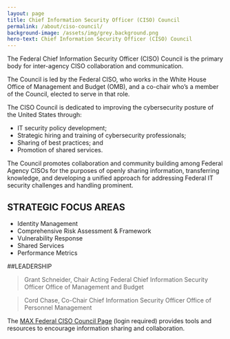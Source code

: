 ```yaml
---
layout: page
title: Chief Information Security Officer (CISO) Council
permalink: /about/ciso-council/
background-image: /assets/img/grey.background.png
hero-text: Chief Information Security Officer (CISO) Council
---
```

The Federal Chief Information Security Officer (CISO) Council is the primary body for inter-agency CISO collaboration and communication.

The Council is led by the Federal CISO, who works in the White House Office of Management and Budget (OMB), and a co-chair who’s a member of the Council, elected to serve in that role.

The CISO Council is dedicated to improving the cybersecurity posture of the United States through:
* IT security policy development;
* Strategic hiring and training of cybersecurity professionals;
* Sharing of best practices; and
* Promotion of shared services.

The Council promotes collaboration and community building among Federal Agency CISOs for the purposes of openly sharing information, transferring knowledge, and developing a unified approach for addressing Federal IT security challenges and handling prominent.

## STRATEGIC FOCUS AREAS
* Identity Management
* Comprehensive Risk Assessment & Framework
* Vulnerability Response
* Shared Services
* Performance Metrics

##LEADERSHIP
> Grant Schneider, Chair
Acting Federal Chief Information Security Officer
Office of Management and Budget

> Cord Chase, Co-Chair
Chief Information Security Officer
Office of Personnel Management


The [MAX Federal CISO Council Page](https://community.max.gov/display/Egov/Federal+CISO+Council) (login required) provides tools and resources to encourage information sharing and collaboration.
